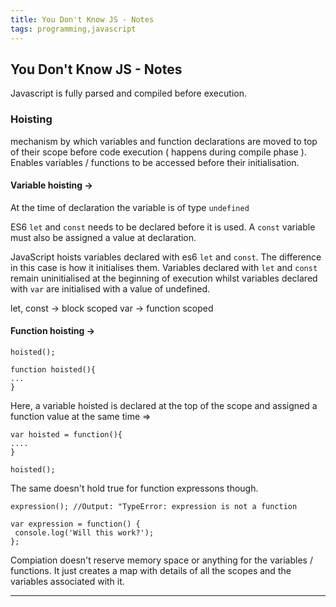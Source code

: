 ```yaml
---
title: You Don't Know JS - Notes
tags: programming,javascript
---
```

 ## You Don't Know JS - Notes
 
 Javascript is  fully parsed and compiled before execution.
 
 ### Hoisting
 mechanism by which variables and function declarations are moved to top of their scope before code execution ( happens during compile phase ). Enables variables / functions to be accessed before their initialisation.
 
 #### Variable hoisting ->
 
 At the time of declaration the variable is of type `undefined`
 
 ES6 `let` and `const` needs to be declared before it is used. A `const` variable must  also be assigned a value at declaration.
 
JavaScript hoists variables declared with es6 `let` and `const`. The difference in this case is how it initialises them. Variables declared with `let` and `const` remain uninitialised at the beginning of execution whilst variables declared with `var` are initialised with a value of undefined.
 
 let, const -> block scoped
 var -> function scoped
 
 #### Function hoisting ->
 
```
hoisted();

function hoisted(){
...
}
```
 
 Here, a variable hoisted is declared at the top of the scope and assigned a function value at the same time => 
 ```
var hoisted = function(){
....
}

hoisted();
``` 
 
 The same doesn't hold true for function expressons though.
 
 ```
expression(); //Output: "TypeError: expression is not a function

var expression = function() {
  console.log('Will this work?');
};
 ```
 
Compiation doesn't reserve memory space or anything for the variables / functions. It just creates a map with details of all the scopes and the variables associated with it.  

---
 
 
 
 
 


 
 
 
 
 
 
